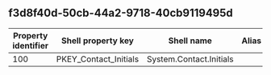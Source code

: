 ## f3d8f40d-50cb-44a2-9718-40cb9119495d

Property identifier | Shell property key | Shell name | Alias
--- | --- | --- | ---
100 | PKEY_Contact_Initials | System.Contact.Initials | 

